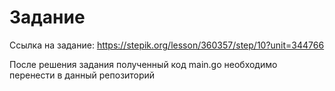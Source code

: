 # Задание

Ссылка на задание: https://stepik.org/lesson/360357/step/10?unit=344766

После решения задания полученный код main.go необходимо перенести в данный репозиторий
